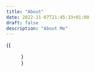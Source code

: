 ```yaml
---
title: "About"
date: 2022-11-07T21:45:33+01:00
draft: false
description: "About Me" 
---
```



{{<figure src="images/roundme.png" alt="This is how I look like" position="center" style="border-radius: 8px; height: 10px; width:10px;">}} 

